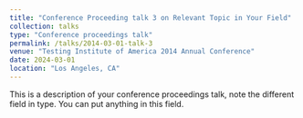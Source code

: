 ```yaml
---
title: "Conference Proceeding talk 3 on Relevant Topic in Your Field"
collection: talks
type: "Conference proceedings talk"
permalink: /talks/2014-03-01-talk-3
venue: "Testing Institute of America 2014 Annual Conference"
date: 2024-03-01
location: "Los Angeles, CA"
---
```


This is a description of your conference proceedings talk, note the different field in type. You can put anything in this field.
